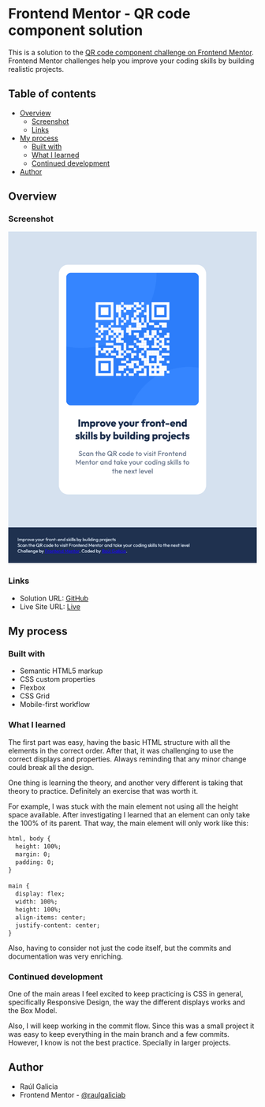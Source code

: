 # Frontend Mentor - QR code component solution

This is a solution to the [QR code component challenge on Frontend Mentor](https://www.frontendmentor.io/challenges/qr-code-component-iux_sIO_H). Frontend Mentor challenges help you improve your coding skills by building realistic projects.

## Table of contents

- [Overview](#overview)
  - [Screenshot](#screenshot)
  - [Links](#links)
- [My process](#my-process)
  - [Built with](#built-with)
  - [What I learned](#what-i-learned)
  - [Continued development](#continued-development)
- [Author](#author)

## Overview

### Screenshot

![](./screenshot.png)

### Links

- Solution URL: [GitHub](https://github.com/raulgaliciab/qr-code-component)
- Live Site URL: [Live](https://qr-code-component-iota-sand.vercel.app/)

## My process

### Built with

- Semantic HTML5 markup
- CSS custom properties
- Flexbox
- CSS Grid
- Mobile-first workflow

### What I learned

The first part was easy, having the basic HTML structure with all the elements in the correct order. After that, it was challenging to use the correct displays and properties. Always reminding that any minor change could break all the design.

One thing is learning the theory, and another very different is taking that theory to practice. Definitely an exercise that was worth it.

For example, I was stuck with the main element not using all the height space available. After investigating I learned that an element can only take the 100% of its parent. That way, the main element will only work like this:

```
html, body {
  height: 100%;
  margin: 0;
  padding: 0;
}

main {
  display: flex;
  width: 100%;
  height: 100%;
  align-items: center;
  justify-content: center;
}
```

Also, having to consider not just the code itself, but the commits and documentation was very enriching.

### Continued development

One of the main areas I feel excited to keep practicing is CSS in general, specifically Responsive Design, the way the different displays works and the Box Model.

Also, I will keep working in the commit flow. Since this was a small project it was easy to keep everything in the main branch and a few commits. However, I know is not the best practice. Specially in larger projects.

## Author

- Raúl Galicia
- Frontend Mentor - [@raulgaliciab](https://www.frontendmentor.io/profile/raulgaliciab)
